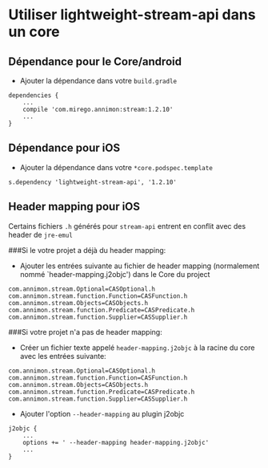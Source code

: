 # Utiliser lightweight-stream-api dans un core

## Dépendance pour le Core/android

- Ajouter la dépendance dans votre `build.gradle` 

```
dependencies {
	...
	compile 'com.mirego.annimon:stream:1.2.10'
	...
}
```

## Dépendance pour iOS

- Ajouter la dépendance dans votre `*core.podspec.template`

```
s.dependency 'lightweight-stream-api', '1.2.10'
```

## Header mapping pour iOS

Certains fichiers `.h` générés pour `stream-api` entrent en conflit avec des header de `jre-emul`

###Si le votre projet a déjà du header mapping: 

- Ajouter les entrées suivante au fichier de header mapping (normalement nommé `header-mapping.j2objc') dans le Core du project

```
com.annimon.stream.Optional=CASOptional.h
com.annimon.stream.function.Function=CASFunction.h
com.annimon.stream.Objects=CASObjects.h
com.annimon.stream.function.Predicate=CASPredicate.h
com.annimon.stream.function.Supplier=CASSupplier.h
```

###Si votre projet n'a pas de header mapping:

- Créer un fichier texte appelé `header-mapping.j2objc` à la racine du core avec les entrées suivante:

```
com.annimon.stream.Optional=CASOptional.h
com.annimon.stream.function.Function=CASFunction.h
com.annimon.stream.Objects=CASObjects.h
com.annimon.stream.function.Predicate=CASPredicate.h
com.annimon.stream.function.Supplier=CASSupplier.h
```

- Ajouter l'option `--header-mapping` au plugin j2objc 

```
j2objc {
	...
	options += ' --header-mapping header-mapping.j2objc'
	...
}
```
